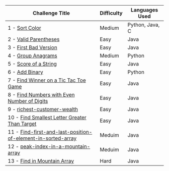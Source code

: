 | Challenge Title                                                                                              | Difficulty | Languages Used                         |
| ------------------------------------------------------------------------------------------------------------ | ---------- | -------------------------------------- |
| 1 - [Sort Color](https://leetcode.com/problems/sort-colors/description/)                                     | Medium     | Python, Java, C                        |
| 2 - [Valid Parentheses](https://leetcode.com/problems/valid-parentheses/description/)                        | Easy       | Java                                   |
| 3 - [First Bad Version](https://leetcode.com/problems/first-bad-version/description/)                        | Easy       | Java                                   |
| 4 - [Group Anagrams](https://leetcode.com/problems/group-anagrams/)                                          | Medium     | Python                                 |
| 5 - [Score of a String](https://leetcode.com/problems/score-of-a-string/description/)                                 | Easy     | Java                           |
| 6 - [Add Binary](https://leetcode.com/problems/add-binary/)                                                  | Easy       | Python                           |
| 7 - [Find Winner on a Tic Tac Toe Game](https://leetcode.com/problems/find-winner-on-a-tic-tac-toe-game/)    | Easy     |  Java                           |
| 8 - [Find Numbers with Even Number of Digits](https://leetcode.com/problems/find-numbers-with-even-number-of-digits/) | Easy       | Java                  |
| 9 - [richest-customer-wealth](https://leetcode.com/problems/richest-customer-wealth/) | Easy       | Java                  |
| 10 - [Find Smallest Letter Greater Than Target](https://leetcode.com/problems/find-smallest-letter-greater-than-target/description/) | Easy       | Java                  |
| 11 - [Find-first-and-last-position-of-element-in-sorted-array](https://leetcode.com/problems/Find-first-and-last-position-of-element-in-sorted-array/description/) | Meduim| Java|
| 12 - [peak-index-in-a-mountain-array](https://leetcode.com/problems/peak-index-in-a-mountain-array/description/) | Meduim| Java|
| 13 - [Find in Mountain Array](https://leetcode.com/problems/find-in-mountain-array/description/) | Hard| Java|
